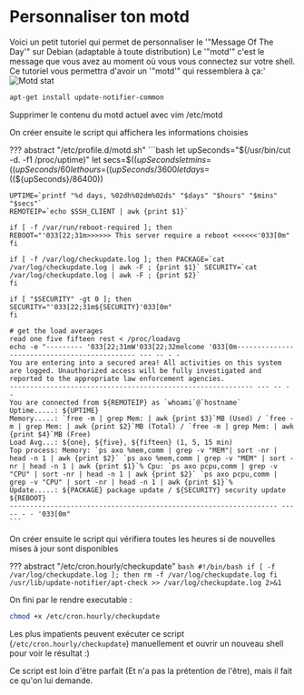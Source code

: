 # Personnaliser ton motd

Voici un petit tutoriel qui permet de personnaliser le '"Message Of The
Day'" sur Debian (adaptable à toute distribution) Le '"motd'" c'est le
message que vous avez au moment où vous vous connectez sur votre shell.
Ce tutoriel vous permettra d'avoir un '"motd'" qui ressemblera à ça:'
![Motd stat](/linux/cli/motdstat1.png)

```bash
apt-get install update-notifier-common
```

Supprimer le contenu du motd actuel avec vim /etc/motd

On créer ensuite le script qui affichera les informations choisies

??? abstract "/etc/profile.d/motd.sh"
    ```bash
    let upSeconds="$(/usr/bin/cut -d. -f1 /proc/uptime)"
    let secs=$((${upSeconds}%60))
    let mins=$((${upSeconds}/60%60))
    let hours=$((${upSeconds}/3600%24))
    let days=$((${upSeconds}/86400))

    UPTIME=`printf "%d days, %02dh%02dm%02ds" "$days" "$hours" "$mins" "$secs"`
    REMOTEIP=`echo $SSH_CLIENT | awk {print $1}`

    if [ -f /var/run/reboot-required ]; then
    REBOOT="'033[22;31m>>>>>> This server require a reboot <<<<<<'033[0m"
    fi

    if [ -f /var/log/checkupdate.log ]; then PACKAGE=`cat /var/log/checkupdate.log | awk -F ; {print $1}` SECURITY=`cat /var/log/checkupdate.log | awk -F ; {print $2}`
    fi

    if [ "$SECURITY" -gt 0 ]; then SECURITY="'033[22;31m${SECURITY}'033[0m"
    fi

    # get the load averages
    read one five fifteen rest < /proc/loadavg
    echo -e "--------- '033[22;31mW'033[22;32melcome '033[0m--------------------------------------------- --- -- - -
    You are entering into a secured area! All activities on this system
    are logged. Unauthorized access will be fully investigated and
    reported to the appropriate law enforcement agencies.
    ------------------------------------------------------------ --- -- - -
    You are connected from ${REMOTEIP} as `whoami`@`hostname`
    Uptime.....: ${UPTIME}
    Memory.....: `free -m | grep Mem: | awk {print $3}`MB (Used) / `free -m | grep Mem: | awk {print $2}`MB (Total) / `free -m | grep Mem: | awk {print $4}`MB (Free)
    Load Avg...: ${one}, ${five}, ${fifteen} (1, 5, 15 min)
    Top process: Memory: `ps axo %mem,comm | grep -v "MEM"| sort -nr | head -n 1 | awk {print $2}` `ps axo %mem,comm | grep -v "MEM" | sort -nr | head -n 1 | awk {print $1}`% Cpu: `ps axo pcpu,comm | grep -v "CPU" | sort -nr | head -n 1 | awk {print $2}` `ps axo pcpu,comm | grep -v "CPU" | sort -nr | head -n 1 | awk {print $1}`%
    Update.....: ${PACKAGE} package update / ${SECURITY} security update ${REBOOT}
    ------------------------------------------------------------------ --- -- - - '033[0m"
    ```

On créer ensuite le script qui vérifiera toutes les heures si de
nouvelles mises à jour sont disponibles

??? abstract "/etc/cron.hourly/checkupdate"
    ```bash
    #!/bin/bash
    if [ -f /var/log/checkupdate.log ]; then
    rm -f /var/log/checkupdate.log
    fi
    /usr/lib/update-notifier/apt-check >> /var/log/checkupdate.log 2>&1
    ```

On fini par le rendre executable :

```bash
chmod +x /etc/cron.hourly/checkupdate
```

Les plus impatients peuvent exécuter ce script
(`/etc/cron.hourly/checkupdate`) manuellement et ouvrir un nouveau shell
pour voir le résultat :)

Ce script est loin d'être parfait (Et n'a pas la prétention de
l'être), mais il fait ce qu'on lui demande.
